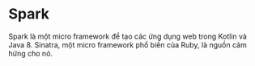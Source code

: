 # Spark
Spark là một micro framework để tạo các ứng dụng web trong Kotlin và Java 8. Sinatra, một micro framework phổ biến của Ruby, là nguồn cảm hứng cho nó.